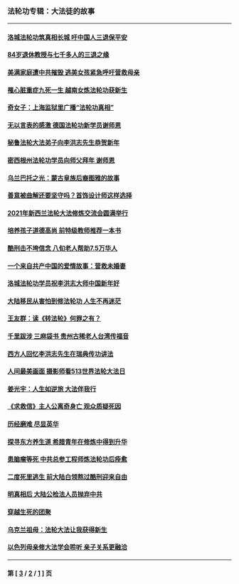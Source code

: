 ### 法轮功专辑：大法徒的故事
---
#### [洛城法轮功筑真相长城 吁中国人三退保平安](../../pages/nf1147481/n13892471.md?05030430) 
#### [84岁退休教授与七千多人的三退之缘](../../pages/nf1147481/n13796650.md?05030430) 
#### [美满家庭遭中共摧毁 逃美女孩紧急呼吁营救母亲](../../pages/nf1147481/n13792859.md?05030430) 
#### [罹心脏重症九死一生 越南女炼法轮功获新生](../../pages/nf1147481/n13732766.md?05030430) 
#### [奇女子：上海监狱里广播“法轮功真相”](../../pages/nf1147481/n13726443.md?05030430) 
#### [无以言表的感激 德国法轮功新学员谢师恩](../../pages/nf1147481/n13543790.md?05030430) 
#### [秘鲁法轮大法弟子向李洪志先生恭贺新年](../../pages/nf1147481/n13540182.md?05030430) 
#### [密西根州法轮功学员向师父拜年 谢师恩](../../pages/nf1147481/n13538183.md?05030430) 
#### [乌兰巴托之光：蒙古皇族后裔图雅的故事](../../pages/nf1147481/n13155759.md?05030430) 
#### [善意被曲解还要坚守吗？首饰设计师这样选择](../../pages/nf1147481/n13077575.md?05030430) 
#### [2021年新西兰法轮大法修炼交流会圆满举行](../../pages/nf1147481/n13033149.md?05030430) 
#### [培养孩子道德高尚 前特级教师推荐一本书](../../pages/nf1147481/n12938640.md?05030430) 
#### [酷刑击不垮信念 八旬老人帮助7.5万华人](../../pages/nf1147481/n12880712.md?05030430) 
#### [一个来自共产中国的爱情故事：营救未婚妻](../../pages/nf1147481/n12778386.md?05030430) 
#### [洛城法轮功学员祝李洪志大师中国新年好](../../pages/nf1147481/n12724685.md?05030430) 
#### [大陆移民从害怕到修法轮功 人生不再迷茫](../../pages/nf1147481/n12414325.md?05030430) 
#### [王友群：读《转法轮》何罪之有？](../../pages/nf1147481/n12408647.md?05030430) 
#### [千里跋涉 三麻袋书 贵州古稀老人台湾传福音](../../pages/nf1147481/n12198750.md?05030430) 
#### [西方人回忆李洪志先生在瑞典传功讲法](../../pages/nf1147481/n12099607.md?05030430) 
#### [人间最美画面 摄影师看513世界法轮大法日](../../pages/nf1147481/n12094118.md?05030430) 
#### [姜光宇：人生如逆旅 大法伴我行](../../pages/nf1147481/n12088664.md?05030430) 
#### [《求救信》主人公离奇身亡 观众质疑死因](../../pages/nf1147481/n11845215.md?05030430) 
#### [历经磨难 尽显英华](../../pages/nf1147481/n11723297.md?05030430) 
#### [探寻东方养生道 希腊青年在修炼中得到升华](../../pages/nf1147481/n11494502.md?05030430) 
#### [患脑瘤等死 中共总参工程师炼法轮功后痊愈](../../pages/nf1147481/n11466682.md?05030430) 
#### [二度死里逃生 前大陆白领熬过酷刑迎来自由](../../pages/nf1147481/n11368594.md?05030430) 
#### [明真相后 大陆公检法人员抛弃中共](../../pages/nf1147481/n11358618.md?05030430) 
#### [穿越生死的团聚](../../pages/nf1147481/n11258922.md?05030430) 
#### [乌克兰祖母：法轮大法让我获得新生](../../pages/nf1147481/n11269457.md?05030430) 
#### [以色列母亲修大法学会聆听 亲子关系更融洽](../../pages/nf1147481/n11268195.md?05030430) 

---
#### 第 [ [3](./3.md?05030430) / [2](./2.md?05030430) / [1](./1.md?05030430) ] 页
